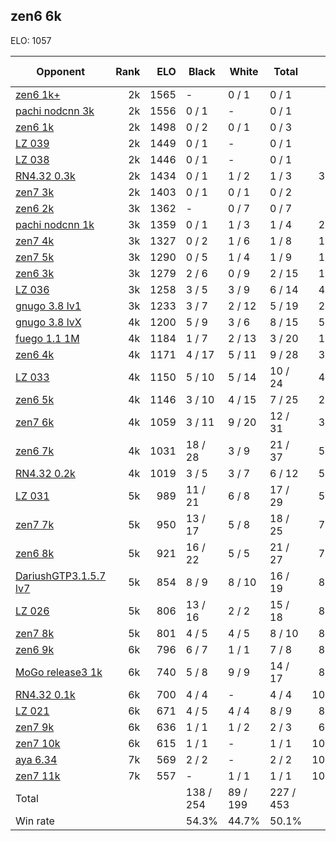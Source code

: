 ## zen6 6k ##

ELO: 1057

Opponent | Rank | ELO | Black | White | Total | Win rate
---------|-----:|----:|-------|-------|-------|-------:
[zen6 1k+](zen6%201k+.md) | 2k | 1565 | - | 0 / 1 | 0 / 1 | 0.0%
[pachi nodcnn 3k](pachi%20nodcnn%203k.md) | 2k | 1556 | 0 / 1 | - | 0 / 1 | 0.0%
[zen6 1k](zen6%201k.md) | 2k | 1498 | 0 / 2 | 0 / 1 | 0 / 3 | 0.0%
[LZ 039](LZ%20039.md) | 2k | 1449 | 0 / 1 | - | 0 / 1 | 0.0%
[LZ 038](LZ%20038.md) | 2k | 1446 | 0 / 1 | - | 0 / 1 | 0.0%
[RN4.32 0.3k](RN4.32%200.3k.md) | 2k | 1434 | 0 / 1 | 1 / 2 | 1 / 3 | 33.3%
[zen7 3k](zen7%203k.md) | 2k | 1403 | 0 / 1 | 0 / 1 | 0 / 2 | 0.0%
[zen6 2k](zen6%202k.md) | 3k | 1362 | - | 0 / 7 | 0 / 7 | 0.0%
[pachi nodcnn 1k](pachi%20nodcnn%201k.md) | 3k | 1359 | 0 / 1 | 1 / 3 | 1 / 4 | 25.0%
[zen7 4k](zen7%204k.md) | 3k | 1327 | 0 / 2 | 1 / 6 | 1 / 8 | 12.5%
[zen7 5k](zen7%205k.md) | 3k | 1290 | 0 / 5 | 1 / 4 | 1 / 9 | 11.1%
[zen6 3k](zen6%203k.md) | 3k | 1279 | 2 / 6 | 0 / 9 | 2 / 15 | 13.3%
[LZ 036](LZ%20036.md) | 3k | 1258 | 3 / 5 | 3 / 9 | 6 / 14 | 42.9%
[gnugo 3.8 lv1](gnugo%203.8%20lv1.md) | 3k | 1233 | 3 / 7 | 2 / 12 | 5 / 19 | 26.3%
[gnugo 3.8 lvX](gnugo%203.8%20lvX.md) | 4k | 1200 | 5 / 9 | 3 / 6 | 8 / 15 | 53.3%
[fuego 1.1 1M](fuego%201.1%201M.md) | 4k | 1184 | 1 / 7 | 2 / 13 | 3 / 20 | 15.0%
[zen6 4k](zen6%204k.md) | 4k | 1171 | 4 / 17 | 5 / 11 | 9 / 28 | 32.1%
[LZ 033](LZ%20033.md) | 4k | 1150 | 5 / 10 | 5 / 14 | 10 / 24 | 41.7%
[zen6 5k](zen6%205k.md) | 4k | 1146 | 3 / 10 | 4 / 15 | 7 / 25 | 28.0%
[zen7 6k](zen7%206k.md) | 4k | 1059 | 3 / 11 | 9 / 20 | 12 / 31 | 38.7%
[zen6 7k](zen6%207k.md) | 4k | 1031 | 18 / 28 | 3 / 9 | 21 / 37 | 56.8%
[RN4.32 0.2k](RN4.32%200.2k.md) | 4k | 1019 | 3 / 5 | 3 / 7 | 6 / 12 | 50.0%
[LZ 031](LZ%20031.md) | 5k | 989 | 11 / 21 | 6 / 8 | 17 / 29 | 58.6%
[zen7 7k](zen7%207k.md) | 5k | 950 | 13 / 17 | 5 / 8 | 18 / 25 | 72.0%
[zen6 8k](zen6%208k.md) | 5k | 921 | 16 / 22 | 5 / 5 | 21 / 27 | 77.8%
[DariushGTP3.1.5.7 lv7](DariushGTP3.1.5.7%20lv7.md) | 5k | 854 | 8 / 9 | 8 / 10 | 16 / 19 | 84.2%
[LZ 026](LZ%20026.md) | 5k | 806 | 13 / 16 | 2 / 2 | 15 / 18 | 83.3%
[zen7 8k](zen7%208k.md) | 5k | 801 | 4 / 5 | 4 / 5 | 8 / 10 | 80.0%
[zen6 9k](zen6%209k.md) | 6k | 796 | 6 / 7 | 1 / 1 | 7 / 8 | 87.5%
[MoGo release3 1k](MoGo%20release3%201k.md) | 6k | 740 | 5 / 8 | 9 / 9 | 14 / 17 | 82.4%
[RN4.32 0.1k](RN4.32%200.1k.md) | 6k | 700 | 4 / 4 | - | 4 / 4 | 100.0%
[LZ 021](LZ%20021.md) | 6k | 671 | 4 / 5 | 4 / 4 | 8 / 9 | 88.9%
[zen7 9k](zen7%209k.md) | 6k | 636 | 1 / 1 | 1 / 2 | 2 / 3 | 66.7%
[zen7 10k](zen7%2010k.md) | 6k | 615 | 1 / 1 | - | 1 / 1 | 100.0%
[aya 6.34](aya%206.34.md) | 7k | 569 | 2 / 2 | - | 2 / 2 | 100.0%
[zen7 11k](zen7%2011k.md) | 7k | 557 | - | 1 / 1 | 1 / 1 | 100.0%
Total | | | 138 / 254 | 89 / 199 | 227 / 453 | 
Win rate| | | 54.3% | 44.7% | 50.1% | 
